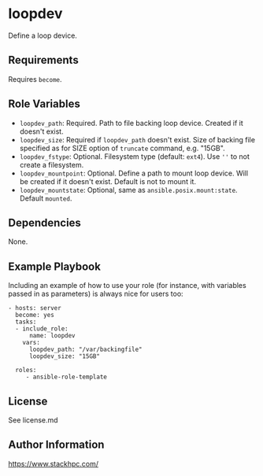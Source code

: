 loopdev
=========

Define a loop device.

Requirements
------------

Requires `become`.

Role Variables
--------------

- `loopdev_path`: Required. Path to file backing loop device. Created if it doesn't exist.
- `loopdev_size`: Required if `loopdev_path` doesn't exist. Size of backing file specified as for SIZE option of `truncate` command, e.g. "15GB".
- `loopdev_fstype`: Optional. Filesystem type (default: `ext4`). Use `''` to not create a filesystem.
- `loopdev_mountpoint`: Optional. Define a path to mount loop device. Will be created if it doesn't exist. Default is not to mount it.
- `loopdev_mountstate`: Optional, same as `ansible.posix.mount:state`. Default `mounted`.

Dependencies
------------

None.

Example Playbook
----------------

Including an example of how to use your role (for instance, with variables passed in as parameters) is always nice for users too:



    - hosts: server
      become: yes
      tasks:
      - include_role:
          name: loopdev
        vars:
          loopdev_path: "/var/backingfile"
          loopdev_size: "15GB"
      
      roles:
         - ansible-role-template

License
-------

See license.md

Author Information
------------------

https://www.stackhpc.com/
